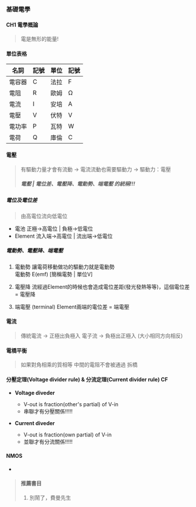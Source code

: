 ### 基礎電學

#### CH1 電學概論

> 電是無形的能量!

#### 單位表格
|名詞|記號|單位|記號
|------|------|------|------|
|電容器|C|法拉|F|
|電阻|R|歐姆|Ω|
|電流|I|安培|A|
|電壓|V|伏特|V|
|電功率|P|瓦特|W|
|電荷|Q|庫倫|C|

#### 電壓
> 有驅動力量才會有流動 → 電流流動也需要驅動力 → 驅動力：電壓
> ##### 電壓 | 電位差、電壓降、電動勢、端電壓 的統稱!!!

##### 電位及電位差
> 由高電位流向低電位
- 電池 正極→高電位 | 負極→低電位
- Element 流入端→高電位 | 流出端→低電位

##### 電動勢、電壓降、端電壓
1. 電動勢
   讓電荷移動做功的驅動力就是電動勢  
   電動勢 E(emf) [簡稱電勢 | 單位V]

2. 電壓降
   流經過Element的時候也會造成電位差距(發光發熱等等)，這個電位差 = 電壓降
  
3. 端電壓 (terminal)
   Element兩端的電位差 = 端電壓

#### 電流
> 傳統電流 → 正極出負極入
> 電子流 → 負極出正極入 (大小相同方向相反)


#### 電橋平衡

> 如果對角相乘的質相等 中間的電阻不會被通過 拆橋

#### 分壓定理(Voltage divider rule) & 分流定理(Current divider rule) CF

- **Voltage diveder**
   - V-out is fraction(other's partial) of V-in
   - 串聯才有分壓關係!!!!!
      
- **Current diveder**
   - V-out is fraction(own partial) of V-in
   - 並聯才有分流關係!!!!!

#### NMOS
- 

> #### 推薦書目
> 1. 別鬧了，費曼先生
